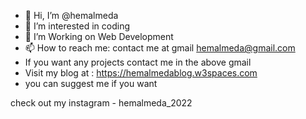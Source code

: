- 👋 Hi, I’m @hemalmeda
- 👀 I’m interested in coding 
- 🌱 I’m Working on Web Development
- 📫 How to reach me: contact me at gmail hemalmeda@gmail.com
- If you want any projects contact me in the above gmail
- Visit my blog at : https://hemalmedablog.w3spaces.com
- you can suggest me if you want


<!---
hemalmeda/hemalmeda is a ✨ special ✨ repository because its `README.md` (this file) appears on your GitHub profile.
You can click the Preview link to take a look at your changes.
--->
check out my instagram - hemalmeda_2022
